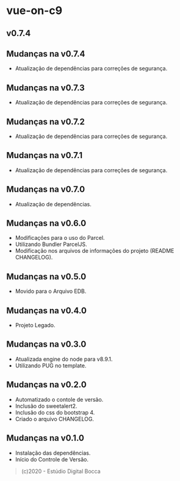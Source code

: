 # vue-on-c9

## v0.7.4

## Mudanças na v0.7.4

- Atualização de dependências para correções de segurança.

## Mudanças na v0.7.3

- Atualização de dependências para correções de segurança.

## Mudanças na v0.7.2

- Atualização de dependências para correções de segurança.

## Mudanças na v0.7.1

- Atualização de dependências para correções de segurança.

## Mudanças na v0.7.0

- Atualização de dependências.

## Mudanças na v0.6.0

- Modificações para o uso do Parcel.
- Utilizando Bundler ParcelJS.
- Modificação nos arquivos de informações do projeto (README CHANGELOG).

## Mudanças na v0.5.0

- Movido para o Arquivo EDB.

## Mudanças na v0.4.0

- Projeto Legado.

## Mudanças na v0.3.0

- Atualizada engine do node para v8.9.1.
- Utilizando PUG no template.

## Mudanças na v0.2.0

- Automatizado o contole de versão.
- Inclusão do sweetalert2.
- Inclusão do css do bootstrap 4.
- Criado o arquivo CHANGELOG.

## Mudanças na v0.1.0

- Instalação das dependências.
- Início do Controle de Versão.

> (c)2020 - Estúdio Digital Bocca


